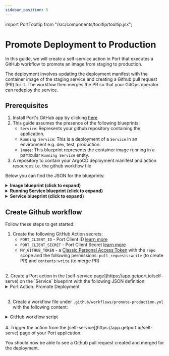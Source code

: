 ```yaml
---
sidebar_position: 5
---
```


import PortTooltip from "/src/components/tooltip/tooltip.jsx";

# Promote Deployment to Production

In this guide, we will create a self-service action in Port that executes a GitHub workflow to promote an image from staging to production. 

The deployment involves updating the deployment manifest with the container image of the staging service and creating a Github pull request (PR) for it. The workflow then merges the PR so that your GitOps operator can redeploy the service.

## Prerequisites
1. Install Port's GitHub app by clicking [here](https://github.com/apps/getport-io/installations/new)
2. This guide assumes the presence of the following blueprints:
    - `Service`:  Represents your github repository containing the application.
    - `Running Service`: This is a deployment of a `Service` in an environment e.g. dev, test, production.
    - `Image`: This blueprint represents the container image running in a particular `Running Service` entity. 
3. A repository to contain your ArgoCD deployment manifest and action resources i.e. the github workflow file

Below you can find the JSON for the blueprints:


<details>
<summary><b>Image blueprint (click to expand)</b></summary>

```json showLineNumbers
{
  "identifier": "image",
  "description": "This blueprint represents an image",
  "title": "Image",
  "icon": "AWS",
  "schema": {
    "properties": {
      "registryId": {
        "type": "string",
        "title": "Registry ID",
        "description": "The ID of the registry",
        "icon": "DefaultProperty"
      },
      "digest": {
        "type": "string",
        "title": "Image Digest",
        "description": "SHA256 digest of image manifest",
        "icon": "DefaultProperty"
      },
      "tags": {
        "type": "array",
        "title": "Image Tags",
        "description": "List of tags for the image",
        "icon": "DefaultProperty"
      },
      "pushedAt": {
        "type": "string",
        "title": "Pushed At",
        "description": "Date and time the image was pushed to the repository",
        "format": "date-time",
        "icon": "DefaultProperty"
      },
      "lastRecordedPullTime": {
        "type": "string",
        "title": "Last Recorded Pull Time",
        "description": "Date and time the image was last pulled",
        "format": "date-time",
        "icon": "DefaultProperty"
      },
      "triggeredBy": {
        "type": "string",
        "icon": "TwoUsers",
        "title": "Triggered By",
        "description": "The user who triggered the run"
      },
      "commitHash": {
        "type": "string",
        "title": "Commit Hash",
        "icon": "DefaultProperty"
      },
      "pullRequestId": {
        "type": "string",
        "icon": "Git",
        "title": "Pull Request ID"
      },
      "workflowId": {
        "type": "string",
        "title": "Workflow ID",
        "icon": "DefaultProperty"
      },
      "image_branch": {
        "title": "Image branch",
        "type": "string",
        "description": "The git branch associated with the repository used to build the Image"
      }
    },
    "required": []
  },
  "mirrorProperties": {},
  "calculationProperties": {
    "link_to_the_commit": {
      "title": "Link to the commit",
      "calculation": ".commit",
      "type": "string"
    },
    "link_to_the_pr": {
      "title": "Link to the PR",
      "calculation": ".pull",
      "type": "string"
    },
    "link_to_the_ci": {
      "title": "Link to the CI",
      "icon": "DefaultProperty",
      "description": "a link to the build in github workflow where the Image was built",
      "calculation": ".workflowId",
      "type": "string"
    }
  },
  "aggregationProperties": {},
  "relations": {}
}
```
</details>


<details>
<summary><b>Running Service blueprint (click to expand)</b></summary>

```json showLineNumbers
{
  "identifier": "running_service",
  "description": "This blueprint represents an ArgoCD Application",
  "title": "Running Service",
  "icon": "Argo",
  "schema": {
    "properties": {
      "gitRepo": {
        "type": "string",
        "format": "url",
        "icon": "Git",
        "title": "Repository URL",
        "description": "The URL of the Git repository containing the application source code"
      },
      "gitPath": {
        "type": "string",
        "title": "Path",
        "description": "The path within the Git repository where the application manifests are located"
      },
      "destinationServer": {
        "type": "string",
        "title": "Destination Server",
        "format": "url"
      },
      "syncStatus": {
        "type": "string",
        "title": "Sync Status",
        "enum": [
          "Synced",
          "OutOfSync",
          "Unknown"
        ],
        "enumColors": {
          "Synced": "green",
          "OutOfSync": "red",
          "Unknown": "lightGray"
        },
        "description": "The sync status of the application"
      },
      "healthStatus": {
        "type": "string",
        "title": "Health Status",
        "enum": [
          "Healthy",
          "Missing",
          "Suspended",
          "Degraded",
          "Progressing",
          "Unknown"
        ],
        "enumColors": {
          "Healthy": "green",
          "Missing": "yellow",
          "Suspended": "purple",
          "Degraded": "red",
          "Progressing": "blue",
          "Unknown": "lightGray"
        },
        "description": "The health status of the application"
      },
      "createdAt": {
        "title": "Created At",
        "type": "string",
        "format": "date-time"
      },
      "grafana_link": {
        "title": "Grafana Link",
        "icon": "Grafana",
        "type": "string",
        "format": "url"
      }
    },
    "required": []
  },
  "mirrorProperties": {},
  "calculationProperties": {},
  "aggregationProperties": {},
  "relations": {
    "image": {
      "title": "Image Deployed",
      "target": "image",
      "required": false,
      "many": false
    }
  }
}
```
</details>

<details>
<summary><b>Service blueprint (click to expand)</b></summary>

```json showLineNumbers
{
  "identifier": "service",
  "title": "Service",
  "icon": "Github",
  "schema": {
    "properties": {
      "readme": {
        "title": "README",
        "type": "string",
        "format": "markdown",
        "icon": "Book"
      },
      "url": {
        "title": "URL",
        "format": "url",
        "type": "string",
        "icon": "Link"
      },
      "language": {
        "icon": "Git",
        "type": "string",
        "title": "Language",
        "enum": [
          "GO",
          "Python",
          "Node",
          "React"
        ],
        "enumColors": {
          "GO": "red",
          "Python": "green",
          "Node": "blue",
          "React": "yellow"
        }
      },
      "slack": {
        "icon": "Slack",
        "type": "string",
        "title": "Slack",
        "format": "url"
      },
      "code_owners": {
        "title": "Code owners",
        "description": "This service's code owners",
        "type": "string",
        "icon": "TwoUsers"
      },
      "type": {
        "title": "Type",
        "description": "This service's type",
        "type": "string",
        "enum": [
          "Backend",
          "Frontend",
          "Library"
        ],
        "enumColors": {
          "Backend": "purple",
          "Frontend": "pink",
          "Library": "green"
        },
        "icon": "DefaultProperty"
      },
      "lifecycle": {
        "title": "Lifecycle",
        "type": "string",
        "enum": [
          "Production",
          "Experimental",
          "Deprecated"
        ],
        "enumColors": {
          "Production": "green",
          "Experimental": "yellow",
          "Deprecated": "red"
        },
        "icon": "DefaultProperty"
      },
      "locked_in_prod": {
        "icon": "DefaultProperty",
        "title": "Locked in Prod",
        "type": "boolean",
        "default": false
      },
      "locked_reason_prod": {
        "icon": "DefaultProperty",
        "title": "Locked Reason Prod",
        "type": "string"
      }
    },
    "required": []
  },
  "mirrorProperties": {},
  "calculationProperties": {},
  "aggregationProperties": {},
  "relations": {
    "test_runtime": {
      "title": "Test runtime",
      "description": "The service's test runtime",
      "target": "running_service",
      "required": false,
      "many": false
    },
    "dev_runtime": {
      "title": "Dev Runtime",
      "target": "running_service",
      "required": false,
      "many": false
    },
    "prod_runtime": {
      "title": "Prod runtime",
      "description": "The service's prod runtime",
      "target": "running_service",
      "required": false,
      "many": false
    }
  }
}
```
</details>


## Create Github workflow

Follow these steps to get started:

1. Create the following GitHub Action secrets:
    - `PORT_CLIENT_ID` - Port Client ID [learn more](/build-your-software-catalog/custom-integration/api/#get-api-token)
    - `PORT_CLIENT_SECRET` - Port Client Secret [learn more](/build-your-software-catalog/custom-integration/api/#get-api-token)
    - `MY_GITHUB_TOKEN` - a [Classic Personal Access Token](https://github.com/settings/tokens) with the `repo` scope and the following permissions: `pull_requests:write` (to create PR) and `contents:write` (to merge PR)

<br />
2. Create a Port action in the [self-service page](https://app.getport.io/self-serve) on the `Service` blueprint with the following JSON definition:

<details>

  <summary>Port Action: Promote Deployment</summary>
   :::tip
- `<GITHUB-ORG>` - your GitHub organization or user name.
- `<GITHUB-REPO-NAME>` - your GitHub repository name.
:::


```json showLineNumbers
{
  "identifier": "promote_to_production",
  "title": "Promote to Production",
  "icon": "Argo",
  "userInputs": {
    "properties": {},
    "required": []
  },
  "invocationMethod": {
    "type": "GITHUB",
    "org": "<GITHUB-ORG>",
    "repo": "<GITHUB-REPO-NAME>",
    "workflow": "promote-production.yaml",
    "omitUserInputs": false,
    "omitPayload": false,
    "reportWorkflowStatus": true
  },
  "trigger": "DAY-2",
  "description": "Promote a staging image to production",
  "requiredApproval": false
}
```

</details>
<br />

3. Create a workflow file under `.github/workflows/promote-production.yml` with the following content:

<details>

<summary>GitHub workflow script</summary>

:::note Variable replacement
- `<DEPLOYMENT-MANIFEST-PATH>` - Path to the ArgoCD deployment manifest such as `app/deployment.yaml`.
- `<IMAGE-PROPERTY-PATH>` - Path to where the deployment image is specified in the deployment manifest such as `spec.template.spec.containers[0].image`.
:::

```yaml showLineNumbers title="promote-production.yml"
name: Promote Production

on:
  workflow_dispatch:
    inputs:
      port_payload:
        required: true
        description: >-
          Port's payload, including details for who triggered the action and
          general context (blueprint, run id, etc...)
jobs:
  promote-deployment:
    runs-on: ubuntu-latest
    steps:
      - name: Inform execution of request to promote deployment image
        uses: port-labs/port-github-action@v1
        with:
          clientId: ${{ secrets.PORT_CLIENT_ID }}
          clientSecret: ${{ secrets.PORT_CLIENT_SECRET }}
          baseUrl: https://api.getport.io
          operation: PATCH_RUN
          runId: ${{fromJson(github.event.inputs.port_payload).context.runId}}
          logMessage: "About to promote deployment image from staging to production..."

      - name: Get the current staging image
        id: get-staging
        uses: port-labs/port-github-action@v1
        with:
          clientId: ${{ secrets.PORT_CLIENT_ID }}
          clientSecret: ${{ secrets.PORT_CLIENT_SECRET }}
          baseUrl: https://api.getport.io
          operation: GET
          blueprint: running_service
          identifier: ${{fromJson(github.event.inputs.port_payload).payload.entity.relations.test_runtime }}
          runId: ${{ fromJson(github.event.inputs.port_payload).context.runId }}
          logMessage: "Getting the current staging image..."

      - name: Set the production image
        id: set-production
        uses: port-labs/port-github-action@v1
        with:
          clientId: ${{ secrets.PORT_CLIENT_ID }}
          clientSecret: ${{ secrets.PORT_CLIENT_SECRET }}
          operation: UPSERT
          identifier: ${{fromJson(github.event.inputs.port_payload).payload.entity.relations.prod_runtime }}
          blueprint: running_service
          runId: ${{ fromJson(github.event.inputs.port_payload).context.runId }}
          logMessage: "Updating the production image..."
          relations: |
            {
              "image": "${{ fromJson(steps.get-staging.outputs.entity).relations.image }}"
            }

      - name: Inform Port about pull request creation status - Success
        if: steps.set-production.outcome == 'success'
        uses: port-labs/port-github-action@v1
        with:
          clientId: ${{ secrets.PORT_CLIENT_ID }}
          clientSecret: ${{ secrets.PORT_CLIENT_SECRET }}
          baseUrl: https://api.getport.io
          operation: PATCH_RUN
          runId: ${{ fromJson(github.event.inputs.port_payload).context.runId }}
          logMessage: |
            The production image has been updated successfully

      - name: Inform Port about pull request creation status - Failure
        if: steps.set-production.outcome != 'success'
        uses: port-labs/port-github-action@v1
        with:
          clientId: ${{ secrets.PORT_CLIENT_ID }}
          clientSecret: ${{ secrets.PORT_CLIENT_SECRET }}
          baseUrl: https://api.getport.io
          operation: PATCH_RUN
          runId: ${{ fromJson(github.event.inputs.port_payload).context.runId }}
          logMessage: |
            The promotion of the image to production failed.
```

</details>
<br />
4. Trigger the action from the [self-service](https://app.getport.io/self-serve) page of your Port application.

You should now be able to see a Github pull request created and merged for the deployment.


